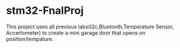 # stm32-FnalProj
This project uses all previous labs(I2c,Bluetooth,Temperature Sensor, Accerlometer) to create a mini garage door that opens on position/tempature.
